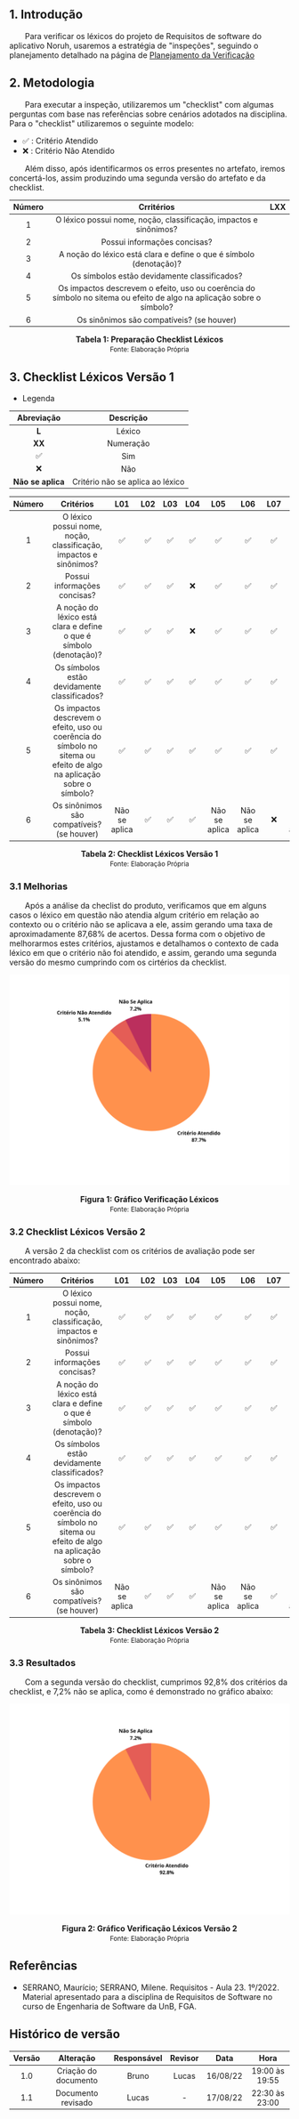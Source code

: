 ## 1. Introdução

&emsp;&emsp;Para verificar os léxicos do projeto de Requisitos de software do aplicativo Noruh, usaremos a estratégia de "inspeções", seguindo o planejamento detalhado na página de [Planejamento da Verificação](../verificacao/planejamento.md)

## 2. Metodologia

&emsp;&emsp;Para executar a inspeção, utilizaremos um "checklist" com algumas perguntas com base nas referências sobre cenários adotados na disciplina. Para o "checklist" utilizaremos o seguinte modelo:

- ✅ : Critério Atendido
- ❌ : Critério Não Atendido

&emsp;&emsp;Além disso, após identificarmos os erros presentes no artefato, iremos concertá-los, assim produzindo uma segunda versão do artefato e da checklist.

<center>

| Número |                                                      Crritérios                                                       | LXX |
| :----: | :-------------------------------------------------------------------------------------------------------------------: | :-: |
|   1    |                           O léxico possui nome, noção, classificação, impactos e sinônimos?                           |     |
|   2    |                                             Possui informações concisas?                                              |     |
|   3    |                          A noção do léxico está clara e define o que é símbolo (denotação)?                           |     |
|   4    |                                     Os símbolos estão devidamente classificados?                                      |     |
|   5    | Os impactos descrevem o efeito, uso ou coerência do símbolo no sitema ou efeito de algo na aplicação sobre o símbolo? |     |
|   6    |                                       Os sinônimos são compatíveis? (se houver)                                       |     |

</center>

<figcaption align='center'>
    <b>Tabela 1: Preparação Checklist Léxicos </b>
    <br><small> Fonte: Elaboração Própria </small>
</figcaption>

## 3. Checklist Léxicos Versão 1

- Legenda

|           Abreviação           |            Descrição             |
| :----------------------------: | :------------------------------: |
|       <strong>L</strong>       |              Léxico              |
|      <strong>XX</strong>       |            Numeração             |
|               ✅               |               Sim                |
|               ❌               |               Não                |
| <strong>Não se aplica</strong> | Critério não se aplica ao léxico |

| Número |                                                       Critérios                                                       |      L01      | L02 | L03 | L04 |      L05      |      L06      | L07 |      L08      |      L09      | L10 | L11 | L12 |      L13      | L14 |      L15      |      L16      | L17 | L18 | L19 | L20 |      L21      |      L22      | L23 |
| :----: | :-------------------------------------------------------------------------------------------------------------------: | :-----------: | :-: | :-: | :-: | :-----------: | :-----------: | :-: | :-----------: | :-----------: | :-: | :-: | :-: | :-----------: | :-: | :-----------: | :-----------: | :-: | :-: | :-: | :-: | :-----------: | :-----------: | :-: |
|   1    |                           O léxico possui nome, noção, classificação, impactos e sinônimos?                           |      ✅       | ✅  | ✅  | ✅  |      ✅       |      ✅       | ✅  |      ✅       |      ✅       | ✅  | ✅  | ✅  |      ✅       | ✅  |      ✅       |      ✅       | ✅  | ✅  | ✅  | ✅  |      ✅       |      ✅       | ✅  |
|   2    |                                             Possui informações concisas?                                              |      ✅       | ✅  | ✅  | ❌  |      ✅       |      ✅       | ✅  |      ✅       |      ✅       | ✅  | ✅  | ✅  |      ✅       | ✅  |      ✅       |      ✅       | ✅  | ✅  | ✅  | ❌  |      ✅       |      ✅       | ✅  |
|   3    |                          A noção do léxico está clara e define o que é símbolo (denotação)?                           |      ✅       | ✅  | ✅  | ❌  |      ✅       |      ✅       | ✅  |      ✅       |      ✅       | ✅  | ✅  | ✅  |      ✅       | ✅  |      ✅       |      ✅       | ✅  | ✅  | ✅  | ❌  |      ✅       |      ✅       | ✅  |
|   4    |                                     Os símbolos estão devidamente classificados?                                      |      ✅       | ✅  | ✅  | ✅  |      ✅       |      ✅       | ✅  |      ✅       |      ✅       | ✅  | ✅  | ✅  |      ✅       | ✅  |      ✅       |      ✅       | ✅  | ✅  | ✅  | ✅  |      ✅       |      ✅       | ✅  |
|   5    | Os impactos descrevem o efeito, uso ou coerência do símbolo no sitema ou efeito de algo na aplicação sobre o símbolo? |      ✅       | ✅  | ✅  | ✅  |      ✅       |      ✅       | ✅  |      ✅       |      ✅       | ✅  | ✅  | ✅  |      ✅       | ✅  |      ✅       |      ✅       | ✅  | ✅  | ✅  | ✅  |      ✅       |      ✅       | ✅  |
|   6    |                                       Os sinônimos são compatíveis? (se houver)                                       | Não se aplica | ✅  | ✅  | ✅  | Não se aplica | Não se aplica | ❌  | Não se aplica | Não se aplica | ✅  | ✅  | ❌  | Não se aplica | ✅  | Não se aplica | Não se aplica | ✅  | ❌  | ✅  | ✅  | Não se aplica | Não se aplica | ✅  |

<figcaption align='center'>
    <b>Tabela 2: Checklist Léxicos Versão 1 </b>
    <br><small> Fonte:  Elaboração Própria </small>
</figcaption>

### 3.1 Melhorias

&emsp;&emsp;Após a análise da checlist do produto, verificamos que em alguns casos o léxico em questão não atendia algum critério em relação ao contexto ou o critério não se aplicava a ele, assim gerando uma taxa de aproximadamente 87,68% de acertos. Dessa forma com o objetivo de melhorarmos estes critérios, ajustamos e detalhamos o contexto de cada léxico em que o critério não foi atendido, e assim, gerando uma segunda versão do mesmo cumprindo com os cirtérios da checklist.

<center>

![Grafico](../../assets/verificacao/graficoVerificacaoLexicos.png)

</center>

<figcaption align='center'>
    <b>Figura 1: Gráfico Verificação Léxicos </b>
    <br><small> Fonte: Elaboração Própria </small>
</figcaption>

### 3.2 Checklist Léxicos Versão 2

&emsp;&emsp;A versão 2 da checklist com os critérios de avaliação pode ser encontrado abaixo:

| Número |                                                       Critérios                                                       |      L01      | L02 | L03 | L04 |      L05      |      L06      | L07 |      L08      |      L09      | L10 | L11 | L12 |      L13      | L14 |      L15      |      L16      | L17 | L18 | L19 | L20 |      L21      |      L22      | L23 |
| :----: | :-------------------------------------------------------------------------------------------------------------------: | :-----------: | :-: | :-: | :-: | :-----------: | :-----------: | :-: | :-----------: | :-----------: | :-: | :-: | :-: | :-----------: | :-: | :-----------: | :-----------: | :-: | :-: | :-: | :-: | :-----------: | :-----------: | :-: |
|   1    |                           O léxico possui nome, noção, classificação, impactos e sinônimos?                           |      ✅       | ✅  | ✅  | ✅  |      ✅       |      ✅       | ✅  |      ✅       |      ✅       | ✅  | ✅  | ✅  |      ✅       | ✅  |      ✅       |      ✅       | ✅  | ✅  | ✅  | ✅  |      ✅       |      ✅       | ✅  |
|   2    |                                             Possui informações concisas?                                              |      ✅       | ✅  | ✅  | ✅  |      ✅       |      ✅       | ✅  |      ✅       |      ✅       | ✅  | ✅  | ✅  |      ✅       | ✅  |      ✅       |      ✅       | ✅  | ✅  | ✅  | ✅  |      ✅       |      ✅       | ✅  |
|   3    |                          A noção do léxico está clara e define o que é símbolo (denotação)?                           |      ✅       | ✅  | ✅  | ✅  |      ✅       |      ✅       | ✅  |      ✅       |      ✅       | ✅  | ✅  | ✅  |      ✅       | ✅  |      ✅       |      ✅       | ✅  | ✅  | ✅  | ✅  |      ✅       |      ✅       | ✅  |
|   4    |                                     Os símbolos estão devidamente classificados?                                      |      ✅       | ✅  | ✅  | ✅  |      ✅       |      ✅       | ✅  |      ✅       |      ✅       | ✅  | ✅  | ✅  |      ✅       | ✅  |      ✅       |      ✅       | ✅  | ✅  | ✅  | ✅  |      ✅       |      ✅       | ✅  |
|   5    | Os impactos descrevem o efeito, uso ou coerência do símbolo no sitema ou efeito de algo na aplicação sobre o símbolo? |      ✅       | ✅  | ✅  | ✅  |      ✅       |      ✅       | ✅  |      ✅       |      ✅       | ✅  | ✅  | ✅  |      ✅       | ✅  |      ✅       |      ✅       | ✅  | ✅  | ✅  | ✅  |      ✅       |      ✅       | ✅  |
|   6    |                                       Os sinônimos são compatíveis? (se houver)                                       | Não se aplica | ✅  | ✅  | ✅  | Não se aplica | Não se aplica | ✅  | Não se aplica | Não se aplica | ✅  | ✅  | ✅  | Não se aplica | ✅  | Não se aplica | Não se aplica | ✅  | ✅  | ✅  | ✅  | Não se aplica | Não se aplica | ✅  |

<figcaption align='center'>
    <b>Tabela 3: Checklist Léxicos Versão 2 </b>
    <br><small> Fonte:  Elaboração Própria </small>
</figcaption>

### 3.3 Resultados

&emsp;&emsp;Com a segunda versão do checklist, cumprimos 92,8% dos critérios da checklist, e 7,2% não se aplica, como é demonstrado no gráfico abaixo:

<center>

![Grafico](../../assets/verificacao/graficoVerificacaoLexicosV2.png)

</center>

<figcaption align='center'>
    <b>Figura 2: Gráfico Verificação Léxicos Versão 2 </b>
    <br><small> Fonte: Elaboração Própria </small>
</figcaption>

## Referências

- SERRANO, Maurício; SERRANO, Milene. Requisitos - Aula 23. 1º/2022. Material apresentado para a disciplina de Requisitos de Software no curso de Engenharia de Software da UnB, FGA.

## Histórico de versão

| Versão |      Alteração       | Responsável | Revisor |   Data   |      Hora      |
| :----: | :------------------: | :---------: | :-----: | :------: | :------------: |
|  1.0   | Criação do documento |    Bruno    |    Lucas    | 16/08/22 | 19:00 às 19:55 |
|  1.1   | Documento revisado |    Lucas    |    -    | 17/08/22 | 22:30 às 23:00 |
